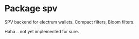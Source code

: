 
# Package spv

SPV backend for electrum wallets. Compact filters, Bloom filters.

Haha  .. not yet implemented for sure.
